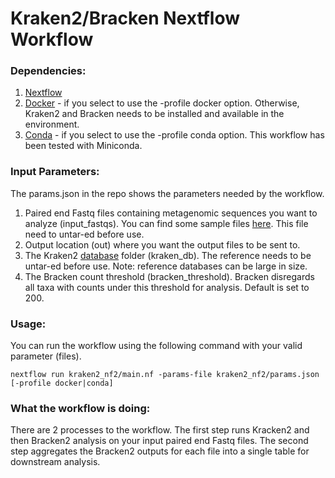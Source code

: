 # Kraken2/Bracken Nextflow Workflow

### Dependencies:
1. [Nextflow](https://www.nextflow.io/)
2. [Docker](https://www.docker.com/) - if you select to use the -profile docker option. Otherwise, Kraken2 and Bracken needs to be installed and available in the environment. 
3. [Conda](https://docs.conda.io/en/latest/) - if you select to use the -profile conda option. This workflow has been tested with Miniconda.

### Input Parameters:
The params.json in the repo shows the parameters needed by the workflow. 
1. Paired end Fastq files containing metagenomic sequences you want to analyze (input_fastqs). You can find some sample files [here](https://singular-public-repo.s3.us-west-1.amazonaws.com/microbiome/RM8376_2Million.tar). This file need to untar-ed before use.
2. Output location (out) where you want the output files to be sent to.
3. The Kraken2 [database](https://benlangmead.github.io/aws-indexes/k2) folder (kraken_db). The reference needs to be untar-ed before use. Note: reference databases can be large in size. 
4. The Bracken count threshold (bracken_threshold). Bracken disregards all taxa with counts under this threshold for analysis. Default is set to 200.

### Usage: 
You can run the workflow using the following command with your valid parameter (files). 
```
nextflow run kraken2_nf2/main.nf -params-file kraken2_nf2/params.json [-profile docker|conda]
```

### What the workflow is doing:
There are 2 processes to the workflow. The first step runs Kracken2 and then Bracken2 analysis on your input paired end Fastq files. The second step aggregates the Bracken2 outputs for each file into a single table for downstream analysis. 
